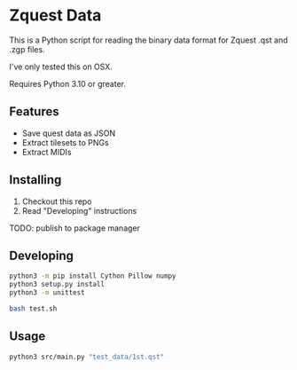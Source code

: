 # Zquest Data

This is a Python script for reading the binary data format for Zquest .qst and .zgp files.

I've only tested this on OSX.

Requires Python 3.10 or greater.

## Features

* Save quest data as JSON
* Extract tilesets to PNGs
* Extract MIDIs

## Installing

1. Checkout this repo
1. Read "Developing" instructions

TODO: publish to package manager

## Developing

```sh
python3 -m pip install Cython Pillow numpy
python3 setup.py install
python3 -m unittest

bash test.sh
```

## Usage

```sh
python3 src/main.py "test_data/1st.qst"
```
